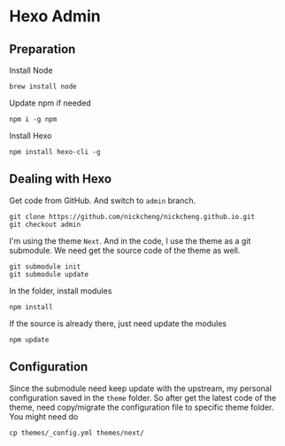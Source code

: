 # Hexo Admin

## Preparation
Install  Node

`brew install node`

Update npm if needed

`npm i -g npm`

Install Hexo

`npm install hexo-cli -g`

## Dealing with Hexo
Get code from GitHub. And switch to `admin` branch.
```
git clone https://github.com/nickcheng/nickcheng.github.io.git
git checkout admin
```

I'm using the theme `Next`. And in the code, I use the theme as a git submodule. We need get the source code of the theme as well.
```
git submodule init
git submodule update
```

In the folder, install modules

`npm install`

If the source is already there, just need update the modules

`npm update`

## Configuration
Since the submodule need keep update with the upstream, my personal configuration saved in the `theme` folder. So after get the latest code of the theme, need copy/migrate the configuration file to specific theme folder. You might need do

`cp themes/_config.yml themes/next/`
